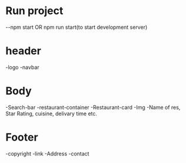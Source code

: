 # Run project
  --npm start OR npm run start(to start development server)

# header
 -logo
 -navbar

# Body
 -Search-bar
 -restaurant-container
   -Restaurant-card 
     -Img
     -Name of res, Star Rating, cuisine, delivary time etc.

# Footer
 -copyright
 -link
 -Address
 -contact     